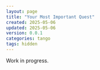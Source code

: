 ```yaml
---
layout: page
title: "Your Most Important Quest"
created: 2025-05-06
updated: 2025-05-06
version: 0.0.1
categories: tango
tags: hidden
---
```


Work in progress.
